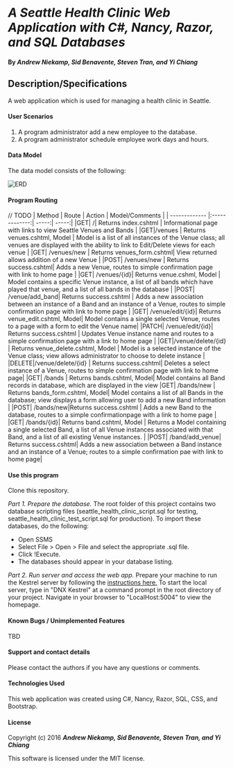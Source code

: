 # _A Seattle Health Clinic Web Application with C#, Nancy, Razor, and SQL Databases_

#### By _**Andrew Niekamp, Sid Benavente, Steven Tran, and Yi Chiang**_

## Description/Specifications

A web application which is used for managing a health clinic in Seattle.

#### User Scenarios
1. A program administrator add a new employee to the database.
2. A program administrator schedule employee work days and hours.

#### Data Model
The data model consists of the following:

![ERD](/Content/Images/model.PNG)

#### Program Routing
// TODO
| Method       | Route           | Action  | Model/Comments |
| ------------- |:-------------:| -----:| -----:|
|GET| /| Returns index.cshtml | Informational page with links to view Seattle Venues and Bands |
|GET|/venues | Returns venues.cshtml, Model | Model is a list of all instances of the Venue class; all venues are displayed with the ability to link to Edit/Delete views for each venue |
|GET| /venues/new | Returns venues_form.cshtml| View returned allows addition of a new Venue |
|POST| /venues/new | Returns success.cshtml| Adds a new Venue, routes to simple confirmation page with link to home page |
|GET| /venues/{id}| Returns venue.cshml, Model | Model contains a specific Venue instance, a list of all bands which have played that venue, and a list of all bands in the database |
|POST| /venue/add_band| Returns success.cshtml |  Adds a new association between an instance of a Band and an instance of a Venue, routes to simple confirmation page with link to home page |
|GET| /venue/edit/{id}| Returns venue_edit.cshtml, Model| Model contains a single selected Venue, routes to a page with a form to edit the Venue name|
|PATCH| /venue/edit/{id}| Returns success.cshtml | Updates Venue instance name and routes to a simple confirmation page with a link to home page |
|GET|/venue/delete/{id} | Returns venue_delete.cshtml, Model | Model is a selected instance of the Venue class; view allows administrator to choose to delete instance |
|DELETE|/venue/delete/{id} | Returns success.cshtml| Deletes a select instance of a Venue, routes to simple confirmation page with link to home page|
|GET| /bands | Returns bands.cshtml, Model| Model contains all Band records in database, which are displayed in the view
|GET| /bands/new | Returns bands_form.cshtml, Model| Model contains a list of all Bands in the database; view displays a form allowing user to add a new Band information |
|POST| /bands/new|Returns success.cshtml | Adds a new Band to the database, routes to a simple confirmationpage with a link to home page |
|GET| /bands/{id}| Returns band.cshtml, Model |  Returns a Model containing a single selected Band, a list of all Venue instances associated with that Band, and a list of all existing Venue instances. |
|POST| /band/add_venue| Returns success.cshtml| Adds a new association between a Band instance and an instance of a Venue; routes to a simple confirmation pae with link to home page|

#### Use this program
Clone this repository.

_*Part 1. Prepare the database.*_
The root folder of this project contains two database scripting files (seattle_health_clinic_script.sql for testing, seattle_health_clinic_test_script.sql for production). To import these databases, do the following:
* Open SSMS
* Select File > Open > File and select the appropriate .sql file.
* Click !Execute.
* The databases should appear in your database listing.

_*Part 2. Run server and access the web app.*_
Prepare your machine to run the Kestrel server by following the [instructions here.](https://www.learnhowtoprogram.com/c/getting-started-with-c/installing-c)
To start the local server, type in "DNX Kestrel" at a command prompt in the root directory of your project. Navigate in your browser to "LocalHost:5004" to view the homepage.

#### Known Bugs / Unimplemented Features
TBD

#### Support and contact details
Please contact the authors if you have any questions or comments.

#### Technologies Used
This web application was created using C#, Nancy, Razor, SQL, CSS, and Bootstrap.

#### License
Copyright (c) 2016 _**Andrew Niekamp, Sid Benavente, Steven Tran, and Yi Chiang**_

This software is licensed under the MIT license.
